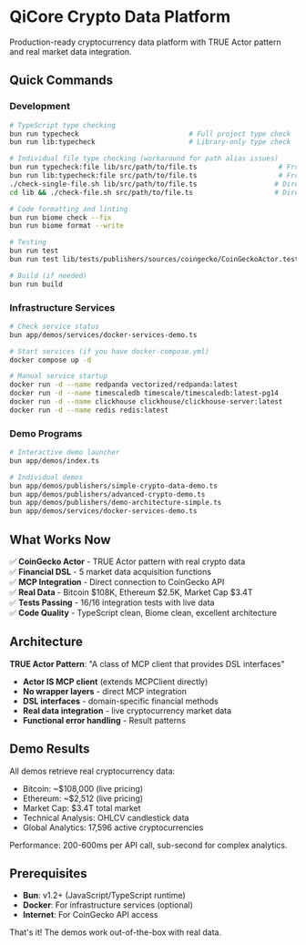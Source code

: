 # QiCore Crypto Data Platform

Production-ready cryptocurrency data platform with TRUE Actor pattern and real market data integration.

## Quick Commands

### Development
```bash
# TypeScript type checking
bun run typecheck                           # Full project type check
bun run lib:typecheck                       # Library-only type check

# Individual file type checking (workaround for path alias issues)
bun run typecheck:file lib/src/path/to/file.ts                    # From root
bun run lib:typecheck:file src/path/to/file.ts                    # From lib directory
./check-single-file.sh lib/src/path/to/file.ts                   # Direct script (root)
cd lib && ./check-file.sh src/path/to/file.ts                    # Direct script (lib)

# Code formatting and linting  
bun run biome check --fix
bun run biome format --write

# Testing
bun run test
bun run test lib/tests/publishers/sources/coingecko/CoinGeckoActor.test.ts

# Build (if needed)
bun run build
```

### Infrastructure Services
```bash
# Check service status
bun app/demos/services/docker-services-demo.ts

# Start services (if you have docker-compose.yml)
docker compose up -d

# Manual service startup
docker run -d --name redpanda vectorized/redpanda:latest
docker run -d --name timescaledb timescale/timescaledb:latest-pg14
docker run -d --name clickhouse clickhouse/clickhouse-server:latest
docker run -d --name redis redis:latest
```

### Demo Programs
```bash
# Interactive demo launcher
bun app/demos/index.ts

# Individual demos
bun app/demos/publishers/simple-crypto-data-demo.ts
bun app/demos/publishers/advanced-crypto-demo.ts
bun app/demos/publishers/demo-architecture-simple.ts
bun app/demos/services/docker-services-demo.ts
```

## What Works Now

✅ **CoinGecko Actor** - TRUE Actor pattern with real crypto data  
✅ **Financial DSL** - 5 market data acquisition functions  
✅ **MCP Integration** - Direct connection to CoinGecko API  
✅ **Real Data** - Bitcoin $108K, Ethereum $2.5K, Market Cap $3.4T  
✅ **Tests Passing** - 16/16 integration tests with live data  
✅ **Code Quality** - TypeScript clean, Biome clean, excellent architecture  

## Architecture

**TRUE Actor Pattern**: "A class of MCP client that provides DSL interfaces"

- **Actor IS MCP client** (extends MCPClient directly)
- **No wrapper layers** - direct MCP integration  
- **DSL interfaces** - domain-specific financial methods
- **Real data integration** - live cryptocurrency market data
- **Functional error handling** - Result<T> patterns

## Demo Results

All demos retrieve real cryptocurrency data:
- Bitcoin: ~$108,000 (live pricing)
- Ethereum: ~$2,512 (live pricing)  
- Market Cap: $3.4T total market
- Technical Analysis: OHLCV candlestick data
- Global Analytics: 17,596 active cryptocurrencies

Performance: 200-600ms per API call, sub-second for complex analytics.

## Prerequisites

- **Bun**: v1.2+ (JavaScript/TypeScript runtime)
- **Docker**: For infrastructure services (optional)
- **Internet**: For CoinGecko API access

That's it! The demos work out-of-the-box with real data.